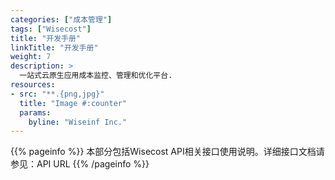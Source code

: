 ```yaml
---
categories: ["成本管理"]
tags: ["Wisecost"]
title: "开发手册"
linkTitle: "开发手册"
weight: 7
description: >
  一站式云原生应用成本监控、管理和优化平台.
resources:
- src: "**.{png,jpg}"
  title: "Image #:counter"
  params:
    byline: "Wiseinf Inc."
---
```


{{% pageinfo %}}
本部分包括Wisecost API相关接口使用说明。详细接口文档请参见：API URL
{{% /pageinfo %}}

